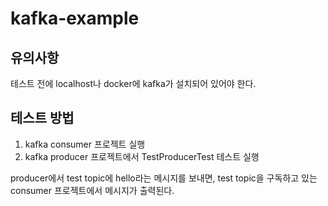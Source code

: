 # kafka-example
## 유의사항 
테스트 전에 localhost나 docker에 kafka가 설치되어 있어야 한다.

## 테스트 방법
1. kafka consumer 프로젝트 실행
2. kafka producer 프로젝트에서 TestProducerTest 테스트 실행 

producer에서 test topic에 hello라는 메시지를 보내면,
test topic을 구독하고 있는 consumer 프로젝트에서 메시지가 출력된다.
